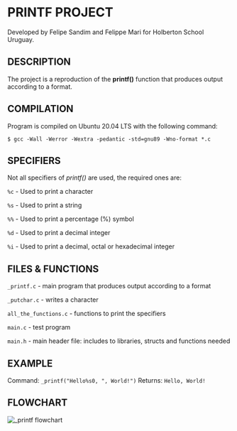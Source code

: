 # PRINTF PROJECT

Developed by Felipe Sandim and Felippe Mari for Holberton School Uruguay.

## DESCRIPTION

The project is a reproduction of the **printf()** function that produces output according to a format.

## COMPILATION

Program is compiled on Ubuntu 20.04 LTS with the following command:

	$ gcc -Wall -Werror -Wextra -pedantic -std=gnu89 -Wno-format *.c

## SPECIFIERS

Not all specifiers of *printf()* are used, the required ones are:

`%c` - Used to print a character

`%s` - Used to print a string

`%%` - Used to print a percentage (%) symbol

`%d` - Used to print a decimal integer

`%i` - Used to print a decimal, octal or hexadecimal integer

## FILES & FUNCTIONS

`_printf.c` - main program that produces output according to a format

`_putchar.c` - writes a character

`all_the_functions.c` - functions to print the specifiers

`main.c` - test program

`main.h` - main header file: includes to libraries, structs and functions needed

## EXAMPLE
Command: `_printf("Hello%s0, ", World!")`
Returns: `Hello, World!`

## FLOWCHART

![_printf flowchart](https://user-images.githubusercontent.com/105666151/178492086-035be51c-0df5-441c-89d9-50ddae30186a.jpg)
